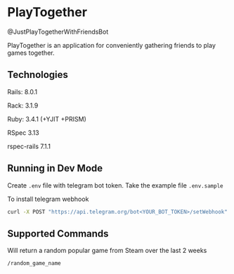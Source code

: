 # PlayTogether

@JustPlayTogetherWithFriendsBot

PlayTogether is an application for conveniently gathering friends to play games together.

## Technologies

Rails: 8.0.1

Rack: 3.1.9

Ruby: 3.4.1 (+YJIT +PRISM)

RSpec 3.13

rspec-rails 7.1.1

## Running in Dev Mode

Create `.env` file with telegram bot token.
Take the example file `.env.sample`

To install telegram webhook

```bash
curl -X POST "https://api.telegram.org/bot<YOUR_BOT_TOKEN>/setWebhook" -d "url=<YOUR_NGROK_HTTPS_URL>/telegram_bot/webhook"
```

## Supported Commands

Will return a random popular game from Steam over the last 2 weeks
```
/random_game_name
```
